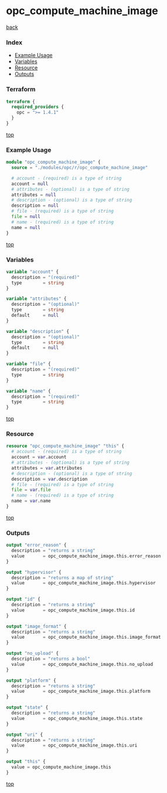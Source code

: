 # opc_compute_machine_image

[back](../opc.md)

### Index

- [Example Usage](#example-usage)
- [Variables](#variables)
- [Resource](#resource)
- [Outputs](#outputs)

### Terraform

```terraform
terraform {
  required_providers {
    opc = ">= 1.4.1"
  }
}
```

[top](#index)

### Example Usage

```terraform
module "opc_compute_machine_image" {
  source = "./modules/opc/r/opc_compute_machine_image"

  # account - (required) is a type of string
  account = null
  # attributes - (optional) is a type of string
  attributes = null
  # description - (optional) is a type of string
  description = null
  # file - (required) is a type of string
  file = null
  # name - (required) is a type of string
  name = null
}
```

[top](#index)

### Variables

```terraform
variable "account" {
  description = "(required)"
  type        = string
}

variable "attributes" {
  description = "(optional)"
  type        = string
  default     = null
}

variable "description" {
  description = "(optional)"
  type        = string
  default     = null
}

variable "file" {
  description = "(required)"
  type        = string
}

variable "name" {
  description = "(required)"
  type        = string
}
```

[top](#index)

### Resource

```terraform
resource "opc_compute_machine_image" "this" {
  # account - (required) is a type of string
  account = var.account
  # attributes - (optional) is a type of string
  attributes = var.attributes
  # description - (optional) is a type of string
  description = var.description
  # file - (required) is a type of string
  file = var.file
  # name - (required) is a type of string
  name = var.name
}
```

[top](#index)

### Outputs

```terraform
output "error_reason" {
  description = "returns a string"
  value       = opc_compute_machine_image.this.error_reason
}

output "hypervisor" {
  description = "returns a map of string"
  value       = opc_compute_machine_image.this.hypervisor
}

output "id" {
  description = "returns a string"
  value       = opc_compute_machine_image.this.id
}

output "image_format" {
  description = "returns a string"
  value       = opc_compute_machine_image.this.image_format
}

output "no_upload" {
  description = "returns a bool"
  value       = opc_compute_machine_image.this.no_upload
}

output "platform" {
  description = "returns a string"
  value       = opc_compute_machine_image.this.platform
}

output "state" {
  description = "returns a string"
  value       = opc_compute_machine_image.this.state
}

output "uri" {
  description = "returns a string"
  value       = opc_compute_machine_image.this.uri
}

output "this" {
  value = opc_compute_machine_image.this
}
```

[top](#index)